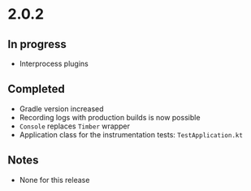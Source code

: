 # 2.0.2

## In progress

- Interprocess plugins

## Completed

- Gradle version increased
- Recording logs with production builds is now possible
- `Console` replaces `Timber` wrapper
- Application class for the instrumentation tests: `TestApplication.kt`

## Notes

- None for this release
